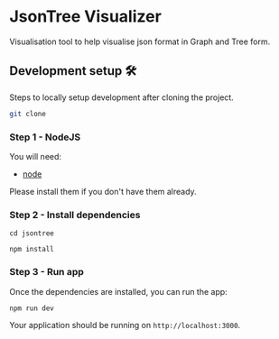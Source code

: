 # JsonTree Visualizer

Visualisation tool to help visualise json format in Graph and Tree form.

## Development setup 🛠

Steps to locally setup development after cloning the project.

```sh
git clone 
```

### Step 1 - NodeJS

You will need:

- [node](https://nodejs.org/)

Please install them if you don't have them already.

### Step 2 - Install dependencies

```shell
cd jsontree
```

```shell
npm install
```

### Step 3 - Run app

Once the dependencies are installed, you can run the app:

```shell
npm run dev
```

Your application should be running on `http://localhost:3000`.



